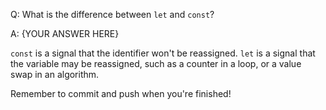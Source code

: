 Q: What is the difference between `let` and `const`?

A: {YOUR ANSWER HERE}

`const` is a signal that the identifier won't be reassigned. `let` is a signal that the variable may be reassigned, such as a counter in a loop, or a value swap in an algorithm.

Remember to commit and push when you're finished!
